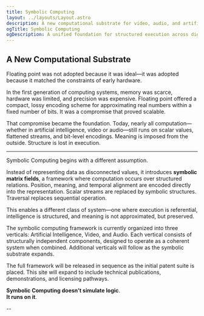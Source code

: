 ```yaml
---
title: Symbolic Computing
layout: ../layouts/Layout.astro
description: A new computational substrate for video, audio, and artificial intelligence — built on symbolic matrix fields.
ogTitle: Symbolic Computing
ogDescription: A unified foundation for structured execution across digital domains.
---
```


## A New Computational Substrate

Floating point was not adopted because it was ideal—it was adopted because it matched the constraints of early hardware.

In the first generation of computing systems, memory was scarce, hardware was limited, and precision was expensive. Floating point offered a compact, lossy encoding scheme for approximating real numbers within a fixed number of bits. It was a compromise that proved scalable.

That compromise became the foundation. Today, nearly all computation—whether in artificial intelligence, video or audio—still runs on scalar values, flattened streams, and bit-level encodings. Meaning is imposed from the outside. Structure is lost in execution.

---

Symbolic Computing begins with a different assumption.

Instead of representing data as disconnected values, it introduces **symbolic matrix fields**, a framework where computation occurs over structured relations. Position, meaning, and temporal alignment are encoded directly into the representation. Scalar streams are replaced by symbolic structures. Traversal replaces sequential operation.

This enables a different class of system—one where execution is referential, intelligence is structured, and meaning is not approximated, but preserved.

The symbolic computing framework is currently organized into three verticals: Artificial Intelligence, Video, and Audio. Each vertical consists of structurally independent components, designed to operate as a coherent system when combined. Additional verticals will follow as the symbolic substrate expands.

The full framework will be released in sequence as the initial patent suite is placed. This site will expand to include technical publications, demonstrations, and licensing pathways.

**Symbolic Computing doesn’t simulate logic**.  
**It runs on it**.  

--

